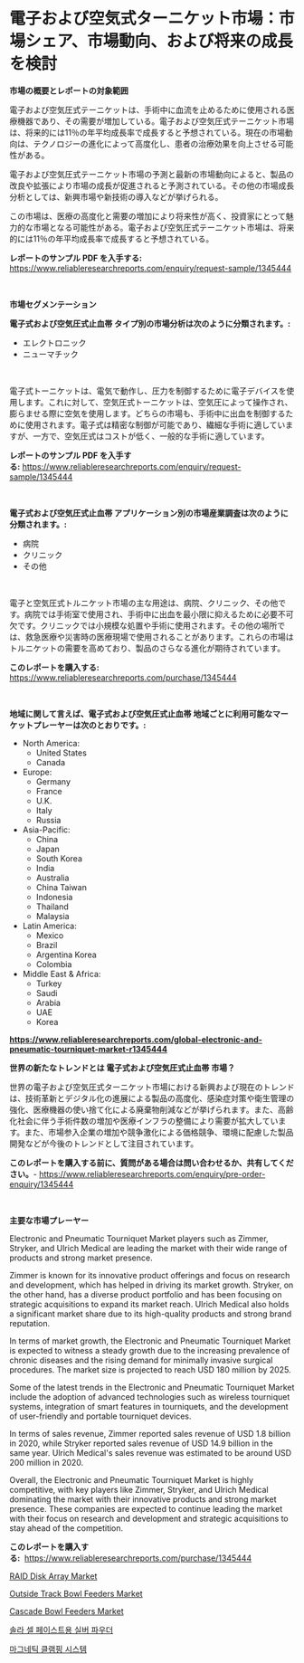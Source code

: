 <p><h1>電子および空気式ターニケット市場：市場シェア、市場動向、および将来の成長を検討</h1></p><p><strong>市場の概要とレポートの対象範囲</strong></p>
<p><p>電子および空気圧式テーニケットは、手術中に血流を止めるために使用される医療機器であり、その需要が増加している。電子および空気圧式テーニケット市場は、将来的には11％の年平均成長率で成長すると予想されている。現在の市場動向は、テクノロジーの進化によって高度化し、患者の治療効果を向上させる可能性がある。</p><p>電子および空気圧式テーニケット市場の予測と最新の市場動向によると、製品の改良や拡張により市場の成長が促進されると予測されている。その他の市場成長分析としては、新興市場や新技術の導入などが挙げられる。</p><p>この市場は、医療の高度化と需要の増加により将来性が高く、投資家にとって魅力的な市場となる可能性がある。電子および空気圧式テーニケット市場は、将来的には11％の年平均成長率で成長すると予想されている。</p></p>
<p><strong>レポートのサンプル PDF を入手する:</strong> <a href="https://www.reliableresearchreports.com/enquiry/request-sample/1345444">https://www.reliableresearchreports.com/enquiry/request-sample/1345444</a></p>
<p>&nbsp;</p>
<p><strong>市場セグメンテーション</strong></p>
<p><strong>電子式および空気圧式止血帯 タイプ別の市場分析は次のように分類されます。:</strong></p>
<p><ul><li>エレクトロニック</li><li>ニューマチック</li></ul></p>
<p>&nbsp;</p>
<p><p>電子式トーニケットは、電気で動作し、圧力を制御するために電子デバイスを使用します。これに対して、空気圧式トーニケットは、空気圧によって操作され、膨らませる際に空気を使用します。どちらの市場も、手術中に出血を制御するために使用されます。電子式は精密な制御が可能であり、繊細な手術に適していますが、一方で、空気圧式はコストが低く、一般的な手術に適しています。</p></p>
<p><strong>レポートのサンプル PDF を入手する:</strong>&nbsp;<a href="https://www.reliableresearchreports.com/enquiry/request-sample/1345444">https://www.reliableresearchreports.com/enquiry/request-sample/1345444</a></p>
<p>&nbsp;</p>
<p><strong> 電子式および空気圧式止血帯 アプリケーション別の市場産業調査は次のように分類されます。:</strong></p>
<p><ul><li>病院</li><li>クリニック</li><li>その他</li></ul></p>
<p>&nbsp;</p>
<p><p>電子と空気圧式トルニケット市場の主な用途は、病院、クリニック、その他です。病院では手術室で使用され、手術中に出血を最小限に抑えるために必要不可欠です。クリニックでは小規模な処置や手術に使用されます。その他の場所では、救急医療や災害時の医療現場で使用されることがあります。これらの市場はトルニケットの需要を高めており、製品のさらなる進化が期待されています。</p></p>
<p><strong>このレポートを購入する:</strong>&nbsp; <a href="https://www.reliableresearchreports.com/purchase/1345444">https://www.reliableresearchreports.com/purchase/1345444</a></p>
<p>&nbsp;</p>
<p><strong>地域に関して言えば、電子式および空気圧式止血帯 地域ごとに利用可能なマーケットプレーヤーは次のとおりです。:</strong></p>
<p><ul>
    <li>
        North America:
        <ul>
            <li>United States</li>
            <li>Canada</li>
        </ul>
    </li>
    <li>
        Europe:
        <ul>
            <li>Germany</li>
            <li>France</li>
            <li>U.K.</li>
            <li>Italy</li>
            <li>Russia</li>
        </ul>
    </li>
    <li>
        Asia-Pacific:
        <ul>
            <li>China</li>
            <li>Japan</li>
            <li>South Korea</li>
            <li>India</li>
            <li>Australia</li>
            <li>China Taiwan</li>
            <li>Indonesia</li>
            <li>Thailand</li>
            <li>Malaysia</li>
        </ul>
    </li>
    <li>
        Latin America:
        <ul>
            <li>Mexico</li>
            <li>Brazil</li>
            <li>Argentina Korea</li>
            <li>Colombia</li>
        </ul>
    </li>
    <li>
        Middle East & Africa:
        <ul>
            <li>Turkey</li>
            <li>Saudi</li>
            <li>Arabia</li>
            <li>UAE</li>
            <li>Korea</li>
        </ul>
    </li>
    </ul></p>
<p><strong><a href="https://www.reliableresearchreports.com/global-electronic-and-pneumatic-tourniquet-market-r1345444">https://www.reliableresearchreports.com/global-electronic-and-pneumatic-tourniquet-market-r1345444</a></strong>&nbsp;</p>
<p><strong>世界の新たなトレンドとは 電子式および空気圧式止血帯 市場？</strong></p>
<p><p>世界の電子および空気圧式ターニケット市場における新興および現在のトレンドは、技術革新とデジタル化の進展による製品の高度化、感染症対策や衛生管理の強化、医療機器の使い捨て化による廃棄物削減などが挙げられます。また、高齢化社会に伴う手術件数の増加や医療インフラの整備により需要が拡大しています。また、市場参入企業の増加や競争激化による価格競争、環境に配慮した製品開発などが今後のトレンドとして注目されています。</p></p>
<p><strong>このレポートを購入する前に、質問がある場合は問い合わせるか、共有してください。</strong>- <a href="https://www.reliableresearchreports.com/enquiry/pre-order-enquiry/1345444">https://www.reliableresearchreports.com/enquiry/pre-order-enquiry/1345444</a></p>
<p>&nbsp;</p>
<p><strong>主要な市場プレーヤー</strong></p>
<p><p>Electronic and Pneumatic Tourniquet Market players such as Zimmer, Stryker, and Ulrich Medical are leading the market with their wide range of products and strong market presence. </p><p>Zimmer is known for its innovative product offerings and focus on research and development, which has helped in driving its market growth. Stryker, on the other hand, has a diverse product portfolio and has been focusing on strategic acquisitions to expand its market reach. Ulrich Medical also holds a significant market share due to its high-quality products and strong brand reputation.</p><p>In terms of market growth, the Electronic and Pneumatic Tourniquet Market is expected to witness a steady growth due to the increasing prevalence of chronic diseases and the rising demand for minimally invasive surgical procedures. The market size is projected to reach USD 180 million by 2025.</p><p>Some of the latest trends in the Electronic and Pneumatic Tourniquet Market include the adoption of advanced technologies such as wireless tourniquet systems, integration of smart features in tourniquets, and the development of user-friendly and portable tourniquet devices.</p><p>In terms of sales revenue, Zimmer reported sales revenue of USD 1.8 billion in 2020, while Stryker reported sales revenue of USD 14.9 billion in the same year. Ulrich Medical's sales revenue was estimated to be around USD 200 million in 2020.</p><p>Overall, the Electronic and Pneumatic Tourniquet Market is highly competitive, with key players like Zimmer, Stryker, and Ulrich Medical dominating the market with their innovative products and strong market presence. These companies are expected to continue leading the market with their focus on research and development and strategic acquisitions to stay ahead of the competition.</p></p>
<p><strong>このレポートを購入する:</strong>&nbsp;&nbsp;<a href="https://www.reliableresearchreports.com/purchase/1345444">https://www.reliableresearchreports.com/purchase/1345444</a></p>
<p><p><a href="https://issuu.com/reportprime-2/docs/raid-disk-array-market-size-2030.pptx">RAID Disk Array Market</a></p><p><a href="https://github.com/dimitrishawkinswaynenp91rgz/Market-Research-Report-List-2/blob/main/outside-track-bowl-feeders-market.md">Outside Track Bowl Feeders Market</a></p><p><a href="https://github.com/changoleonlaverguenzanoexiste/Market-Research-Report-List-3/blob/main/cascade-bowl-feeders-market.md">Cascade Bowl Feeders Market</a></p><p><a href="https://github.com/bbbexter1/Market-Research-Report-List-1/blob/main/745365086417.md">솔라 셀 페이스트용 실버 파우더</a></p><p><a href="https://github.com/widodosean92/Market-Research-Report-List-1/blob/main/285575586416.md">마그네틱 클램핑 시스템</a></p></p>